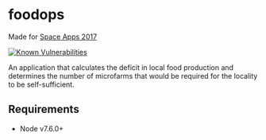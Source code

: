 # foodops

Made for [Space Apps 2017](https://2017.spaceappschallenge.org/)

[![Known Vulnerabilities](https://snyk.io/test/github/lysfibe/farmops/badge.svg)](https://snyk.io/test/github/lysfibe/farmops)

An application that calculates the deficit in local food production and 
determines the number of microfarms that would be required for the locality 
to be self-sufficient.

## Requirements

- Node v7.6.0+
